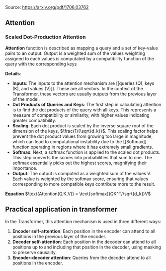 Source: https://arxiv.org/pdf/1706.03762

## Attention

### Scaled Dot-Production Attention

**Attention** function is described as mapping a query and a set of key-value pairs to an output. Output is a weighted sum of the values weighting assigned to each values is computated by a compatibility function of the query with the corresponding keys

**Details**:
- **Inputs**: The inputs to the attention mechanism are [[queries (Q), keys (K), and values (V)]]. These are all vectors. In the context of the Transformer, these vectors are usually outputs from the previous layer of the model.
- **Dot Products of Queries and Keys**: The first step in calculating attention is to find the dot products of the query with all keys. This represents a measure of compatibility or similarity, with higher values indicating greater compatibility.
- **Scaling**: Each dot product is scaled by the inverse square root of the dimension of the keys, $\frac{1}{\sqrt{d_k}}$. This scaling factor helps prevent the dot product values from growing too large in magnitude, which can lead to computational instability due to the [[Softmax]] function operating in regions where it has extremely small gradients.
- **Softmax**: Next, a softmax function is applied to the scaled dot products. This step converts the scores into probabilities that sum to one. The softmax essentially picks out the highest scores, magnifying their importance.
- **Output**: The output is computed as a weighted sum of the values V. Each value is weighted by the softmax score, ensuring that values corresponding to more compatible keys contribute more to the result.

**Equation**
$\text{Attention(Q,K,V)} = \text{softmax}(QK^T/\sqrt{d_k})V$

## Practical application in transformer
In the Transformer, this attention mechanism is used in three different ways:

1. **Encoder self-attention**: Each position in the encoder can attend to all positions in the previous layer of the encoder.
2. **Decoder self-attention**: Each position in the decoder can attend to all positions up to and including that position in the decoder, using masking to preserve causality.
3. **Encoder-decoder attention**: Queries from the decoder attend to all positions in the encoder.



